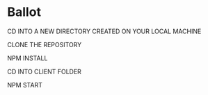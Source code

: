 # Ballot
CD INTO A NEW DIRECTORY CREATED ON YOUR LOCAL MACHINE

CLONE THE REPOSITORY

NPM INSTALL

CD INTO CLIENT FOLDER

NPM START
